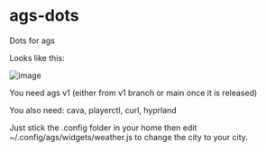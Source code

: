 # ags-dots
Dots for ags

Looks like this:

![image](https://github.com/ferrreo/ags-dots/assets/482133/3d3803fd-ce33-4f1b-b3e8-aae18399122b)

You need ags v1 (either from v1 branch or main once it is released)

You also need: cava, playerctl, curl, hyprland

Just stick the .config folder in your home then edit ~/.config/ags/widgets/weather.js to change the city to your city.
